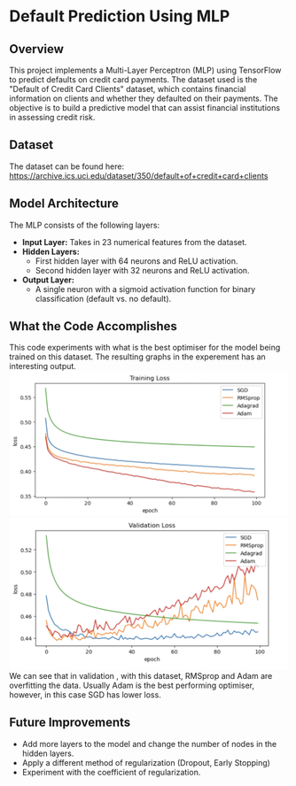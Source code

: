 # Default Prediction Using MLP

## Overview
This project implements a Multi-Layer Perceptron (MLP) using TensorFlow to predict defaults on credit card payments. The dataset used is the "Default of Credit Card Clients" dataset, which contains financial information on clients and whether they defaulted on their payments. The objective is to build a predictive model that can assist financial institutions in assessing credit risk.

## Dataset
The dataset can be found here: https://archive.ics.uci.edu/dataset/350/default+of+credit+card+clients<br>

## Model Architecture
The MLP consists of the following layers:
- **Input Layer:** Takes in 23 numerical features from the dataset.<br>
- **Hidden Layers:**<br>
  - First hidden layer with 64 neurons and ReLU activation.<br>
  - Second hidden layer with 32 neurons and ReLU activation.<br>
- **Output Layer:**<br>
  - A single neuron with a sigmoid activation function for binary classification (default vs. no default).<br>

## What the Code Accomplishes
This code experiments with what is the best optimiser for the model being trained on this dataset. The resulting graphs in the experement has an interesting output.<br>
![TRAINING LOSS](./Images/TRAINING_LOSS.png)<br>
![VALIDATION LOSS](./Images/VALIDATION_LOSS.png)<br>
  We can see that in validation , with this dataset, RMSprop and Adam are overfitting the data. Usually Adam is the best performing optimiser, however, in this case SGD has lower loss.   

## Future Improvements
- Add more layers to the model and change the number of nodes in the hidden layers.
- Apply a different method of regularization (Dropout, Early Stopping)
- Experiment with the coefficient of regularization.



